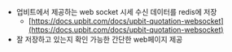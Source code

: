 


- 업비트에서 제공하는 web socket 시세 수신 데이터를 redis에 저장
    - [https://docs.upbit.com/docs/upbit-quotation-websocket](https://docs.upbit.com/docs/upbit-quotation-websocket)
- 잘 저장하고 있는지 확인 가능한 간단한 web페이지 제공
